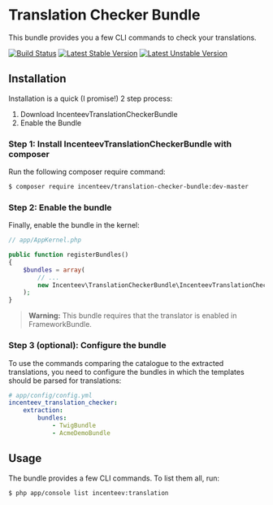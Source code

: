 # Translation Checker Bundle

This bundle provides you a few CLI commands to check your translations.

[![Build Status](https://travis-ci.org/Incenteev/IncenteevTranslationCheckerBundle.png)](https://travis-ci.org/Incenteev/IncenteevTranslationCheckerBundle)
[![Latest Stable Version](https://poser.pugx.org/incenteev/translation-checker-bundle/v/stable.png)](https://packagist.org/packages/incenteev/translation-checker-bundle)
[![Latest Unstable Version](https://poser.pugx.org/incenteev/translation-checker-bundle/v/unstable.png)](https://packagist.org/packages/incenteev/translation-checker-bundle)

## Installation

Installation is a quick (I promise!) 2 step process:

1. Download IncenteevTranslationCheckerBundle
2. Enable the Bundle

### Step 1: Install IncenteevTranslationCheckerBundle with composer

Run the following composer require command:

```bash
$ composer require incenteev/translation-checker-bundle:dev-master
```

### Step 2: Enable the bundle

Finally, enable the bundle in the kernel:

```php
// app/AppKernel.php

public function registerBundles()
{
    $bundles = array(
        // ...
        new Incenteev\TranslationCheckerBundle\IncenteevTranslationCheckerBundle(),
    );
}
```

> **Warning:** This bundle requires that the translator is enabled in FrameworkBundle.

### Step 3 (optional): Configure the bundle

To use the commands comparing the catalogue to the extracted translations, you
need to configure the bundles in which the templates should be parsed for translations:

```yaml
# app/config/config.yml
incenteev_translation_checker:
    extraction:
        bundles:
            - TwigBundle
            - AcmeDemoBundle
```

## Usage

The bundle provides a few CLI commands. To list them all, run:

```bash
$ php app/console list incenteev:translation
```
